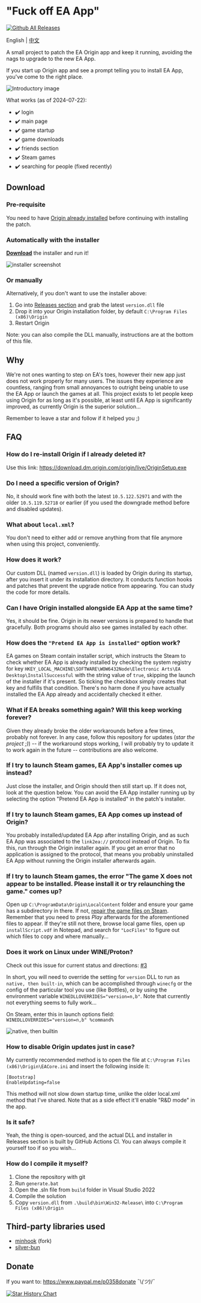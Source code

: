 # "Fuck off EA App"

[![Github All Releases](https://img.shields.io/github/downloads/p0358/Fuck_off_EA_App/total.svg)](https://github.com/p0358/Fuck_off_EA_App/releases)

English | [中文](README_zh-CN.md)

A small project to patch the EA Origin app and keep it running, avoiding the nags to upgrade to the new EA App.

If you start up Origin app and see a prompt telling you to install EA App, you've come to the right place.

![Introductory image](https://github.com/user-attachments/assets/35f0b8c7-6e5b-42d9-9b56-34db7d9ce1b4)

What works (as of 2024-07-22):
* ✔️ login
* ✔️ main page
* ✔️ game startup
* ✔️ game downloads
* ✔️ friends section
* ✔️ Steam games
* ✔️ searching for people (fixed recently)

## Download

### Pre-requisite

You need to have [Origin already installed](https://download.dm.origin.com/origin/live/OriginSetup.exe) before continuing with installing the patch.

### Automatically with the installer

**[Download](https://github.com/p0358/Fuck_off_EA_App/releases/download/v6/Fuck_off_EA_App_installer.exe)** the installer and run it!

![installer screenshot](https://github.com/p0358/Fuck_off_EA_App/assets/5182588/1ab48e7b-e160-4248-a59a-31eb25a5b764)

### Or manually

Alternatively, if you don't want to use the installer above:
1. Go into [Releases section](https://github.com/p0358/Fuck_off_EA_App/releases) and grab the latest `version.dll` file
2. Drop it into your Origin installation folder, by default `C:\Program Files (x86)\Origin`
3. Restart Origin

Note: you can also compile the DLL manually, instructions are at the bottom of this file.

## Why

We're not ones wanting to step on EA's toes, however their new app just does not work properly for many users. The issues they experience are countless, ranging from small annoyances to outright being unable to use the EA App or launch the games at all. This project exists to let people keep using Origin for as long as it's possible, at least until EA App is significantly improved, as currently Origin is the superior solution...

Remember to leave a star and follow if it helped you ;)

## FAQ

### How do I re-install Origin if I already deleted it?

Use this link: https://download.dm.origin.com/origin/live/OriginSetup.exe

### Do I need a specific version of Origin?

No, it should work fine with both the latest `10.5.122.52971` and with the older `10.5.119.52718` or earlier (if you used the downgrade method before and disabled updates).

### What about `local.xml`?

You don't need to either add or remove anything from that file anymore when using this project, conveniently.

### How does it work?

Our custom DLL (named `version.dll`) is loaded by Origin during its startup, after you insert it under its installation directory. It conducts function hooks and patches that prevent the upgrade notice from appearing. You can study the code for more details.

### Can I have Origin installed alongside EA App at the same time?

Yes, it should be fine. Origin in its newer versions is prepared to handle that gracefully. Both programs should also see games installed by each other.

### How does the `"Pretend EA App is installed"` option work?

EA games on Steam contain installer script, which instructs the Steam to check whether EA App is already installed by checking the system registry for key `HKEY_LOCAL_MACHINE\SOFTWARE\WOW6432Node\Electronic Arts\EA Desktop\InstallSuccessful` with the string value of `true`, skipping the launch of the installer if it's present. So ticking the checkbox simply creates that key and fulfills that condition. There's no harm done if you have actually installed the EA App already and accidentally checked it either.

### What if EA breaks something again? Will this keep working forever?

Given they already broke the older workarounds before a few times, probably not forever. In any case, follow this repository for updates (*star the project ;)*) -- if the workaround stops working, I will probably try to update it to work again in the future -- contributions are also welcome.

### If I try to launch Steam games, EA App's installer comes up instead?

Just close the installer, and Origin should then still start up. If it does not, look at the question below. You can avoid the EA App installer running up by selecting the option "Pretend EA App is installed" in the patch's installer.

### If I try to launch Steam games, EA App comes up instead of Origin?

You probably installed/updated EA App after installing Origin, and as such EA App was associated to the `link2ea://` protocol instead of Origin. To fix this, run through the Origin installer again. If you get an error that no application is assigned to the protocol, that means you probably uninstalled EA App without running the Origin installer afterwards again.

### If I try to launch Steam games, the error "The game X does not appear to be installed. Please install it or try relaunching the game." comes up?

Open up `C:\ProgramData\Origin\LocalContent` folder and ensure your game has a subdirectory in there. If not, [repair the game files on Steam](https://help.steampowered.com/faqs/view/0C48-FCBD-DA71-93EB). Remember that you need to press *Play* afterwards for the aforementioned files to appear. If they're still not there, browse local game files, open up `installScript.vdf` in Notepad, and search for `"LocFiles"` to figure out which files to copy and where manually...

### Does it work on Linux under WINE/Proton?

Check out this issue for current status and directions: [#3](https://github.com/p0358/Fuck_off_EA_App/issues/3)

In short, you will need to override the setting for `version` DLL to run as `native, then built-in`, which can be accomplished through `winecfg` or the config of the particular tool you use (like Bottles), or by using the environment variable `WINEDLLOVERRIDES="version=n,b"`. Note that currently not everything seems to fully work...

On Steam, enter this in launch options field: `WINEDLLOVERRIDES="version=n,b" %command%`

![native, then builtin](https://github.com/p0358/Fuck_off_EA_App/assets/5182588/7094bd2d-c8f9-4ec8-b841-ef7ff7c3afd6)

### How to disable Origin updates just in case?

My currently recommended method is to open the file at `C:\Program Files (x86)\Origin\EACore.ini` and insert the following inside it:
```
[Bootstrap]
EnableUpdating=false
```
This method will not slow down startup time, unlike the older local.xml method that I've shared. Note that as a side effect it'll enable "R&D mode" in the app.

### Is it safe?

Yeah, the thing is open-sourced, and the actual DLL and installer in Releases section is built by GitHub Actions CI. You can always compile it yourself too if so you wish...

### How do I compile it myself?

1. Clone the repository with git
2. Run `generate.bat`
3. Open the .sln file from `build` folder in Visual Studio 2022
4. Compile the solution
5. Copy `version.dll` from `.\build\bin\Win32-Release\` into `C:\Program Files (x86)\Origin`

## Third-party libraries used

* [minhook](https://github.com/TFORevive/minhook) (fork)
* [silver-bun](https://github.com/IcePixelx/silver-bun)

## Donate

If you want to: https://www.paypal.me/p0358donate ¯\\_(ツ)_/¯

[![Star History Chart](https://api.star-history.com/svg?repos=p0358/Fuck_off_EA_App&type=Date)](https://star-history.com/#p0358/Fuck_off_EA_App&Date)
